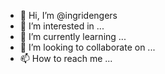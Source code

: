 - 👋 Hi, I’m @ingridengers
- 👀 I’m interested in ...
- 🌱 I’m currently learning ...
- 💞️ I’m looking to collaborate on ...
- 📫 How to reach me ...

<!---
ingridengers/ingridengers is a ✨ special ✨ repository because its `README.md` (this file) appears on your GitHub profile.
You can click the Preview link to take a look at your changes.
--->
